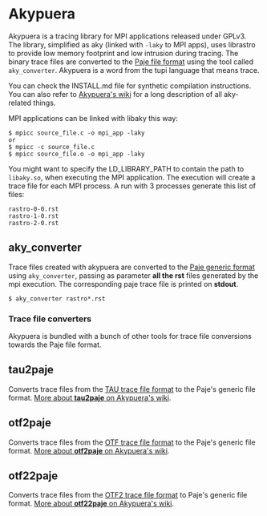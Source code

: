 Akypuera 
========

Akypuera is a tracing library for MPI applications released under
GPLv3.  The library, simplified as aky (linked with `-laky` to MPI
apps), uses librastro to provide low memory footprint and low
intrusion during tracing. The binary trace files are converted to the
[Paje file
format](http://paje.sourceforge.net/download/publication/lang-paje.pdf)
using the tool called `aky_converter`. Akypuera is a word from the
tupi language that means trace.

You can check the INSTALL.md file for synthetic compilation
instructions. You can also refer to [Akypuera's
wiki](https://github.com/schnorr/akypuera/wiki) for a long description
of all aky-related things.

MPI applications can be linked with libaky this way:

    $ mpicc source_file.c -o mpi_app -laky 
    or
    $ mpicc -c source_file.c
    $ mpicc source_file.o -o mpi_app -laky

You might want to specify the LD_LIBRARY_PATH to contain the path to
`libaky.so`, when executing the MPI application. The execution will
create a trace file for each MPI process. A run with 3 processes
generate this list of files:

    rastro-0-0.rst
    rastro-1-0.rst
    rastro-2-0.rst

aky_converter
-------------

Trace files created with akypuera are converted to the [Paje generic
format](http://paje.sf.net) using `aky_converter`, passing as
parameter __all the rst__ files generated by the mpi execution.  The
corresponding paje trace file is printed on __stdout__.

    $ aky_converter rastro*.rst

### Trace file converters

Akypuera is bundled with a bunch of other tools for trace file
conversions towards the Paje file format. 

tau2paje
--------

Converts trace files from the [TAU trace file
format](http://www.cs.uoregon.edu/Research/tau/) to the Paje's generic
file format.
[More about __tau2paje__ on Akypuera's wiki](https://github.com/schnorr/akypuera/wiki/TAUWithAkypuera).

otf2paje
--------

Converts trace files from the [OTF trace file format](http://www.tu-dresden.de/zih/otf/) to the Paje's generic
file format.
[More about __otf2paje__ on Akypuera's wiki](https://github.com/schnorr/akypuera/wiki/OTFWithAkypuera).

otf22paje
---------

Converts trace files from the [OTF2 trace file
format](http://www.vi-hps.org/projects/score-p/) to Paje's generic
file format.
[More about __otf22paje__ on Akypuera's wiki](https://github.com/schnorr/akypuera/wiki/OTF2WithAkypuera).
